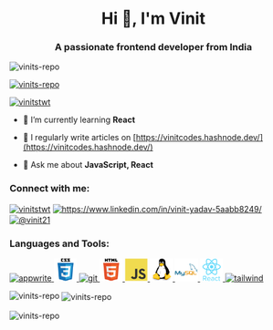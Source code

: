 <h1 align="center">Hi 👋, I'm Vinit</h1>
<h3 align="center">A passionate frontend developer from India</h3>

<p align="left"> <img src="https://komarev.com/ghpvc/?username=vinits-repo&label=Profile%20views&color=0e75b6&style=flat" alt="vinits-repo" /> </p>

<p align="left"> <a href="https://github.com/ryo-ma/github-profile-trophy"><img src="https://github-profile-trophy.vercel.app/?username=vinits-repo" alt="vinits-repo" /></a> </p>

<p align="left"> <a href="https://twitter.com/vinitstwt" target="blank"><img src="https://img.shields.io/twitter/follow/vinitstwt?logo=twitter&style=for-the-badge" alt="vinitstwt" /></a> </p>

- 🌱 I’m currently learning **React**

- 📝 I regularly write articles on [https://vinitcodes.hashnode.dev/](https://vinitcodes.hashnode.dev/)

- 💬 Ask me about **JavaScript, React**

<h3 align="left">Connect with me:</h3>
<p align="left">
<a href="https://twitter.com/vinitstwt" target="blank"><img align="center" src="https://raw.githubusercontent.com/rahuldkjain/github-profile-readme-generator/master/src/images/icons/Social/twitter.svg" alt="vinitstwt" height="30" width="40" /></a>
<a href="https://linkedin.com/in/https://www.linkedin.com/in/vinit-yadav-5aabb8249/" target="blank"><img align="center" src="https://raw.githubusercontent.com/rahuldkjain/github-profile-readme-generator/master/src/images/icons/Social/linked-in-alt.svg" alt="https://www.linkedin.com/in/vinit-yadav-5aabb8249/" height="30" width="40" /></a>
<a href="https://hashnode.com/@vinit21" target="blank"><img align="center" src="https://raw.githubusercontent.com/rahuldkjain/github-profile-readme-generator/master/src/images/icons/Social/hashnode.svg" alt="@vinit21" height="30" width="40" /></a>
</p>

<h3 align="left">Languages and Tools:</h3>
<p align="left"> <a href="https://appwrite.io" target="_blank" rel="noreferrer"> <img src="https://www.vectorlogo.zone/logos/appwriteio/appwriteio-icon.svg" alt="appwrite" width="40" height="40"/> </a> <a href="https://www.w3schools.com/css/" target="_blank" rel="noreferrer"> <img src="https://raw.githubusercontent.com/devicons/devicon/master/icons/css3/css3-original-wordmark.svg" alt="css3" width="40" height="40"/> </a> <a href="https://git-scm.com/" target="_blank" rel="noreferrer"> <img src="https://www.vectorlogo.zone/logos/git-scm/git-scm-icon.svg" alt="git" width="40" height="40"/> </a> <a href="https://www.w3.org/html/" target="_blank" rel="noreferrer"> <img src="https://raw.githubusercontent.com/devicons/devicon/master/icons/html5/html5-original-wordmark.svg" alt="html5" width="40" height="40"/> </a> <a href="https://developer.mozilla.org/en-US/docs/Web/JavaScript" target="_blank" rel="noreferrer"> <img src="https://raw.githubusercontent.com/devicons/devicon/master/icons/javascript/javascript-original.svg" alt="javascript" width="40" height="40"/> </a> <a href="https://www.linux.org/" target="_blank" rel="noreferrer"> <img src="https://raw.githubusercontent.com/devicons/devicon/master/icons/linux/linux-original.svg" alt="linux" width="40" height="40"/> </a> <a href="https://www.mysql.com/" target="_blank" rel="noreferrer"> <img src="https://raw.githubusercontent.com/devicons/devicon/master/icons/mysql/mysql-original-wordmark.svg" alt="mysql" width="40" height="40"/> </a> <a href="https://reactjs.org/" target="_blank" rel="noreferrer"> <img src="https://raw.githubusercontent.com/devicons/devicon/master/icons/react/react-original-wordmark.svg" alt="react" width="40" height="40"/> </a> <a href="https://tailwindcss.com/" target="_blank" rel="noreferrer"> <img src="https://www.vectorlogo.zone/logos/tailwindcss/tailwindcss-icon.svg" alt="tailwind" width="40" height="40"/> </a> </p>

<p><img align="left" src="https://github-readme-stats.vercel.app/api/top-langs?username=vinits-repo&show_icons=true&locale=en&layout=compact" alt="vinits-repo" /></p>

<p>&nbsp;<img align="center" src="https://github-readme-stats.vercel.app/api?username=vinits-repo&show_icons=true&locale=en" alt="vinits-repo" /></p>

<p><img align="center" src="https://github-readme-streak-stats.herokuapp.com/?user=vinits-repo&" alt="vinits-repo" /></p>
